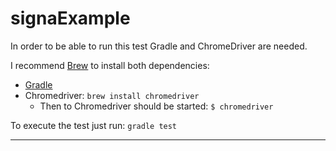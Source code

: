 
# signaExample

In order to be able to run this test Gradle and ChromeDriver are needed.

I recommend [Brew](https://brew.sh/) to install both dependencies:
* [Gradle](https://gradle.org/install/)
* Chromedriver: `brew install chromedriver`
  * Then to Chromedriver should be started:  `$ chromedriver`

To execute the test just run: `gradle test`

----